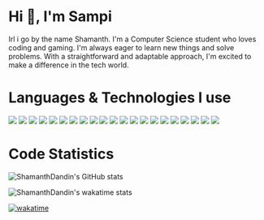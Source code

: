 # Hi 👋, I'm Sampi 

Irl i go by the name Shamanth. I'm a Computer Science student who loves coding and gaming. I'm always eager to learn new things and solve problems. With a straightforward and adaptable approach, I'm excited to make a difference in the tech world.

# Languages & Technologies I use

<p align="left">
<img src="https://img.shields.io/badge/-JavaScript-brightgreen?style=for-the-badge&logo=JavaScript&logoColor=000000&color=F7DF1E">
<img src="https://img.shields.io/badge/-TypeScript-brightgreen?style=for-the-badge&logo=TypeScript&logoColor=ffffff&color=3178C6">
<img src="https://img.shields.io/badge/-HTML-brightgreen?style=for-the-badge&logo=HTML5&logoColor=ffffff&color=E34F26">
<img src="https://img.shields.io/badge/-CSS-brightgreen?style=for-the-badge&logo=CSS3&logoColor=ffffff&color=1572B6">
<img src="https://img.shields.io/badge/-C-brightgreen?style=for-the-badge&logo=C&logoColor=ffffff&color=A8B9CC">
<img src="https://img.shields.io/badge/-Java-brightgreen?style=for-the-badge&logo=Java&logoColor=ffffff&color=007396">
<img src="https://img.shields.io/badge/-Python-brightgreen?style=for-the-badge&logo=Python&logoColor=ffffff&color=3776AB">
<img src="https://img.shields.io/badge/-Node%20JS-brightgreen?style=for-the-badge&logo=Node.js&logoColor=ffffff&color=339933">
<img src="https://img.shields.io/badge/-Dart-brightgreen?style=for-the-badge&logo=Dart&logoColor=ffffff&color=009639">
<img src="https://img.shields.io/badge/-React%20JS-brightgreen?style=for-the-badge&logo=React&logoColor=000000&color=61DAFB">
<img src="https://img.shields.io/badge/-Express%20JS-brightgreen?style=for-the-badge&logo=Express&logoColor=ffffff&color=000000">
<img src="https://img.shields.io/badge/-Next.js-brightgreen?style=for-the-badge&logo=Next.js&logoColor=ffffff&color=009639">
<img src="https://img.shields.io/badge/-Flutter-brightgreen?style=for-the-badge&logo=Flutter&logoColor=ffffff&color=009639">
<img src="https://img.shields.io/badge/-Firebase-brightgreen?style=for-the-badge&logo=Firebase&logoColor=ffffff&color=009639">
<img src="https://img.shields.io/badge/-Android%20Studio-brightgreen?style=for-the-badge&logo=Android%20Studio&logoColor=ffffff&color=009639">
<img src="https://img.shields.io/badge/-Figma-brightgreen?style=for-the-badge&logo=Figma&logoColor=ffffff&color=009639">
<img src="https://img.shields.io/badge/-MongoDB-brightgreen?style=for-the-badge&logo=MongoDB&logoColor=ffffff&color=47A248">
<img src="https://img.shields.io/badge/-Redis-brightgreen?style=for-the-badge&logo=Redis&logoColor=ffffff&color=DC382D">
<img src="https://img.shields.io/badge/-VS%20Code-brightgreen?style=for-the-badge&logo=Visual%20Studio%20Code&logoColor=ffffff&color=007ACC">
<img src="https://img.shields.io/badge/-Git-brightgreen?style=for-the-badge&logo=Git&logoColor=000000&color=F05032">
<img src="https://img.shields.io/badge/-GitHub-brightgreen?style=for-the-badge&logo=GitHub&logoColor=ffffff&color=181717">
</p>


# Code Statistics

![ShamanthDandin's GitHub stats](https://github-readme-stats.vercel.app/api?username=ShamanthDandin&count_private=true&show_icons=true&theme=radical&include_all_commits=true)

![ShamanthDandin's wakatime stats](https://github-readme-stats.vercel.app/api/wakatime?username=ShamanthDandin&theme=radical&custom_title=Enigma%27s+Wakatime+Stats&layout=compact)

[![wakatime](https://wakatime.com/badge/user/8a7dac8b-5e0e-4a42-91ef-ac4ea5cfa52b.svg)](https://wakatime.com/@8a7dac8b-5e0e-4a42-91ef-ac4ea5cfa52b)
